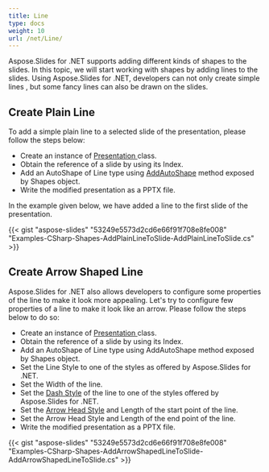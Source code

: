 ```yaml
---
title: Line
type: docs
weight: 10
url: /net/Line/
---
```


Aspose.Slides for .NET supports adding different kinds of shapes to the slides. In this topic, we will start working with shapes by adding lines to the slides. Using Aspose.Slides for .NET, developers can not only create simple lines , but some fancy lines can also be drawn on the slides.
## **Create Plain Line**
To add a simple plain line to a selected slide of the presentation, please follow the steps below:

- Create an instance of [Presentation ](https://apireference.aspose.com/net/slides/aspose.slides/presentation)class.
- Obtain the reference of a slide by using its Index.
- Add an AutoShape of Line type using [AddAutoShape](https://apireference.aspose.com/net/slides/aspose.slides/ishapecollection/methods/addautoshape/index) method exposed by Shapes object.
- Write the modified presentation as a PPTX file.

In the example given below, we have added a line to the first slide of the presentation.

{{< gist "aspose-slides" "53249e5573d2cd6e66f91f708e8fe008" "Examples-CSharp-Shapes-AddPlainLineToSlide-AddPlainLineToSlide.cs" >}}
## **Create Arrow Shaped Line**
Aspose.Slides for .NET also allows developers to configure some properties of the line to make it look more appealing. Let's try to configure few properties of a line to make it look like an arrow. Please follow the steps below to do so:

- Create an instance of [Presentation ](https://apireference.aspose.com/net/slides/aspose.slides/presentation)class[](http://www.aspose.com/api/net/slides/aspose.slides/)[](http://www.aspose.com/api/net/slides/aspose.slides/).
- Obtain the reference of a slide by using its Index.
- Add an AutoShape of Line type using AddAutoShape method exposed by Shapes object.
- Set the Line Style to one of the styles as offered by Aspose.Slides for .NET.
- Set the Width of the line.
- Set the [Dash Style](https://apireference.aspose.com/net/slides/aspose.slides/linedashstyle) of the line to one of the styles offered by Aspose.Slides for .NET.
- Set the [Arrow Head Style](https://apireference.aspose.com/net/slides/aspose.slides/linearrowheadstyle) and Length of the start point of the line.
- Set the Arrow Head Style and Length of the end point of the line.
- Write the modified presentation as a PPTX file.

{{< gist "aspose-slides" "53249e5573d2cd6e66f91f708e8fe008" "Examples-CSharp-Shapes-AddArrowShapedLineToSlide-AddArrowShapedLineToSlide.cs" >}}
